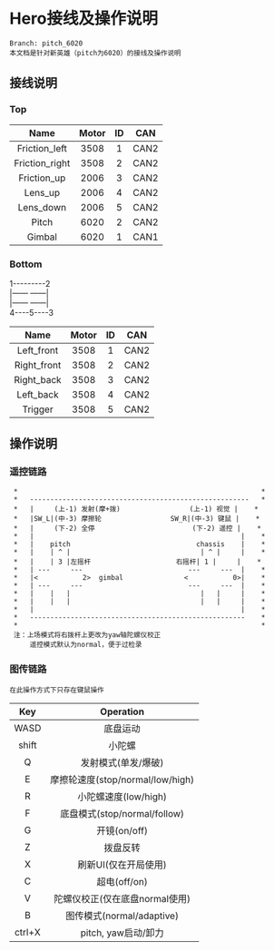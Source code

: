 # Hero接线及操作说明
```
Branch: pitch_6020
本文档是针对新英雄（pitch为6020）的接线及操作说明
```

## 接线说明
### Top
|      Name      | Motor |  ID   |  CAN  |
| :------------: | :---: | :---: | :---: |
| Friction_left  | 3508  |   1   | CAN2  |
| Friction_right | 3508  |   2   | CAN2  |
|  Friction_up   | 2006  |   3   | CAN2  |
|    Lens_up     | 2006  |   4   | CAN2  |
|   Lens_down    | 2006  |   5   | CAN2  |
|     Pitch      | 6020  |   2   | CAN2  |
|     Gimbal     | 6020  |   1   | CAN1  |

### Bottom
1---------2\
|—— ——|\
|—— ——|\
4----5----3

|    Name     | Motor |  ID   |  CAN  |
| :---------: | :---: | :---: | :---: |
| Left_front  | 3508  |   1   | CAN2  |
| Right_front | 3508  |   2   | CAN2  |
| Right_back  | 3508  |   3   | CAN2  |
|  Left_back  | 3508  |   4   | CAN2  |
|   Trigger   | 3508  |   5   | CAN2  |

## 操作说明
### 遥控链路
```plain
 *                                                            *
 *   ------------------------------------------------------   *
 *   |     (上-1) 发射(摩+拨)                 (上-1) 视觉 |    *
 *   |SW_L|(中-3) 摩擦轮                 SW_R|(中-3) 键鼠 |    *
 *   |     (下-2) 全停                        (下-2) 遥控 |    *
 *   |                                                   |    *
 *   |    pitch                               chassis    |    *
 *   |    | ^ |                                | ^ |     |    *
 *   |    | 3 |左摇杆                     右摇杆| 1 |     |    *
 *   | ---     ---                          ---     ---  |    *
 *   |<           2>  gimbal               <           0>|    *
 *   | ---     ---                          ---     ---  |    *
 *   |    |   |                                |   |     |    *
 *   |    |   |                                |   |     |    *
 *   |                                                   |    *
 *   -----------------------------------------------------    *
 *                                                            *
 注：上场模式将右拨杆上更改为yaw轴陀螺仪校正
     遥控模式默认为normal，便于过检录
```

### 图传链路
```
在此操作方式下只存在键鼠操作
```
|  Key   |            Operation             |
| :----: | :------------------------------: |
|  WASD  |             底盘运动             |
| shift  |              小陀螺              |
|   Q    |       发射模式(单发/爆破)        |
|   E    | 摩擦轮速度(stop/normal/low/high) |
|   R    |       小陀螺速度(low/high)       |
|   F    |   底盘模式(stop/normal/follow)   |
|   G    |           开镜(on/off)           |
|   Z    |             拨盘反转             |
|   X    |       刷新UI(仅在开局使用)       |
|   C    |           超电(off/on)           |
|   V    |  陀螺仪校正(仅在底盘normal使用)  |
|   B    |    图传模式(normal/adaptive)     |
| ctrl+X |       pitch, yaw启动/卸力        |